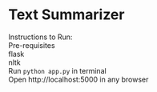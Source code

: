 # Text Summarizer <br />

Instructions to Run:<br />
Pre-requisites<br />
flask<br />
nltk<br />
Run `python app.py` in terminal <br />
Open http://localhost:5000 in any browser <br />
